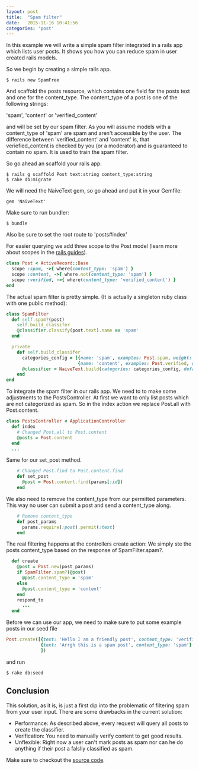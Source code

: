 ```yaml
---
layout: post
title:  "Spam filter"
date:   2015-11-16 10:41:56
categories: 'post'
---
```


In this example we will write a simple spam filter integrated in a rails app which lists user posts. It shows you how you can reduce spam in user created rails models.

So we begin by creating a simple rails app.

```
$ rails new SpamFree
```
And scaffold the posts resource, which contains one field for the posts text and one for the content\_type. The content\_type of a post is one of the following strings:

 'spam',  'content' or 'verified\_content'

and will be set by our spam filter. As you will assume models with a content\_type of 'spam' are spam and aren't accessible by the user. The difference between 'verified\_content' and 'content' is, that veriefied\_content is checked by you (or a moderator) and is guaranteed to contain no spam. It is used to train the spam
filter.

So go ahead an scaffold your rails app:

```
$ rails g scaffold Post text:string content_type:string
$ rake db:migrate
```

We will need the NaiveText gem, so go ahead and put it in your Gemfile:

```
gem 'NaiveText'
```

Make sure to run bundler:

```
$ bundle
```

Also be sure to set the root route to 'posts#index'

For easier querying we add three scope to the Post model (learn more about scopes in the [rails guides](http://guides.rubyonrails.org/active_record_querying.html#scopes)).  

``` ruby
class Post < ActiveRecord::Base
  scope :spam, ->{ where(content_type: 'spam') }
  scope :content, ->{ where.not(content_type: 'spam') }
  scope :verified, ->{ where(content_type: 'verified_content') }
end
```

The actual spam filter is pretty simple. (It is actually a singleton ruby class with one public method):

``` ruby
class SpamFilter
  def self.spam?(post)
    self.build_classifer
    @classifier.classify(post.text).name == 'spam'
  end

  private
    def self.build_classifer
      categories_config = [{name: 'spam', examples: Post.spam, weight: 1},
                           {name: 'content', examples: Post.verified, weight: 10}]
      @classifier = NaiveText.build(categories: categories_config, default: 'content')
    end
end
```

To integrate the spam filter in our rails app. We need to to make some adjustments to the PostsController.
At first we want to only list posts which are not categorized as spam. So in the index action we replace Post.all with Post.content.

``` ruby
class PostsController < ApplicationController
  def index
    # Changed Post.all to Post.content
    @posts = Post.content
  end
  ...
```

Same for our set_post method.

``` ruby
    # Changed Post.find to Post.content.find
    def set_post
      @post = Post.content.find(params[:id])
    end
```

We also need to remove the content\_type from our permitted parameters. This way no user can submit a post and send a content\_type along.

``` ruby
    # Remove content_type
    def post_params
      params.require(:post).permit(:text)
    end
```

The real filtering happens at the controllers create action: We simply ste the posts content_type based on the response of SpamFilter.spam?.

``` ruby
  def create
    @post = Post.new(post_params)
    if SpamFilter.spam?(@post)
      @post.content_type = 'spam'
    else
      @post.content_type = 'content'
    end
    respond_to
      ...
  end
```

Before we can use our app, we need to make sure to put some example posts in our seed file

``` ruby
Post.create([{text: 'Hello I am a friendly post', content_type: 'verified_content'},
             {text: 'Arrgh this is a spam post', content_type: 'spam'}
             ])
```

and run

```
$ rake db:seed
```

## Conclusion

This solution, as it is, is just a first dip into the problematic of filtering spam from your user input.
There are some drawbacks in the current  solution:

* Performance: As described above, every request will query all posts to create the classifier.
* Verification: You need to manually verify content to get good results.
* Unflexible: Right now a user can't mark posts as spam nor can he do anything if their post a falsliy classified as spam.


Make sure to checkout the [source code](https://github.com/RicciFlowing/NaiveText-examples/tree/master/easy/spam_filter_2).
